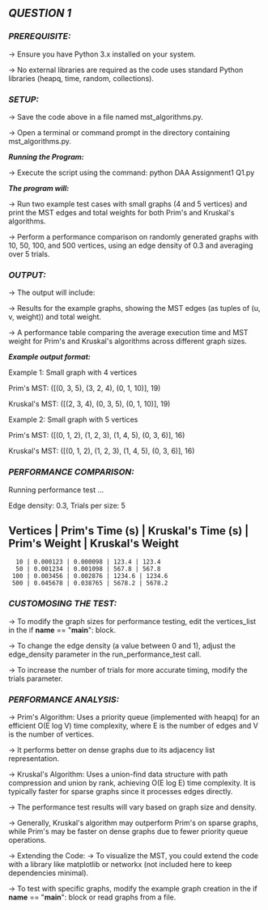 ## ***QUESTION 1***

### ***PREREQUISITE:***

-> Ensure you have Python 3.x installed on your system.

-> No external libraries are required as the code uses standard Python libraries (heapq, time, random, collections).

### ***SETUP:***

-> Save the code above in a file named mst_algorithms.py.

-> Open a terminal or command prompt in the directory containing mst_algorithms.py.

***Running the Program:***

-> Execute the script using the command:
     python DAA Assignment1 Q1.py

***The program will:***

-> Run two example test cases with small graphs (4 and 5 vertices) and print the MST edges and total weights for both Prim's and Kruskal's algorithms.

-> Perform a performance comparison on randomly generated graphs with 10, 50, 100, and 500 vertices, using an edge density of 0.3 and averaging over 5 trials.

### ***OUTPUT:***

-> The output will include:

-> Results for the example graphs, showing the MST edges (as tuples of (u, v, weight)) and total weight.

-> A performance table comparing the average execution time and MST weight for Prim's and Kruskal's algorithms across different graph sizes. 

***Example output format:***

Example 1: Small graph with 4 vertices

   Prim's MST: ([(0, 3, 5), (3, 2, 4), (0, 1, 10)], 19)

   Kruskal's MST: ([(2, 3, 4), (0, 3, 5), (0, 1, 10)], 19)

Example 2: Small graph with 5 vertices

   Prim's MST: ([(0, 1, 2), (1, 2, 3), (1, 4, 5), (0, 3, 6)], 16)

   Kruskal's MST: ([(0, 1, 2), (1, 2, 3), (1, 4, 5), (0, 3, 6)], 16)



### ***PERFORMANCE COMPARISON:***

Running performance test ...

Edge density: 0.3, Trials per size: 5

Vertices | Prim's Time (s) | Kruskal's Time (s) | Prim's Weight | Kruskal's Weight
----------------------------------------------------------------------
      10 | 0.000123 | 0.000098 | 123.4 | 123.4
      50 | 0.001234 | 0.001098 | 567.8 | 567.8
     100 | 0.003456 | 0.002876 | 1234.6 | 1234.6
     500 | 0.045678 | 0.038765 | 5678.2 | 5678.2


### ***CUSTOMOSING THE TEST:***

-> To modify the graph sizes for performance testing, edit the vertices_list in the if __name__ == "__main__": block.

-> To change the edge density (a value between 0 and 1), adjust the edge_density parameter in the run_performance_test call.

-> To increase the number of trials for more accurate timing, modify the trials parameter.


### ***PERFORMANCE ANALYSIS:***

-> Prim's Algorithm: Uses a priority queue (implemented with heapq) for an efficient O(E log V) time complexity, where E is the number of edges and V is the number of vertices.

-> It performs better on dense graphs due to its adjacency list representation.

-> Kruskal's Algorithm: Uses a union-find data structure with path compression and union by rank, achieving O(E log E) time complexity. It is typically faster for sparse graphs since it processes edges directly.

-> The performance test results will vary based on graph size and density.

-> Generally, Kruskal's algorithm may outperform Prim's on sparse graphs, while Prim's may be faster on dense graphs due to fewer priority queue operations.

-> Extending the Code:
-> To visualize the MST, you could extend the code with a library like matplotlib or networkx (not included here to keep dependencies minimal).

-> To test with specific graphs, modify the example graph creation in the if __name__ == "__main__": block or read graphs from a file.
     
